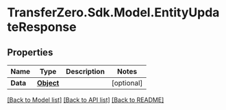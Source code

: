 
# TransferZero.Sdk.Model.EntityUpdateResponse

## Properties

Name | Type | Description | Notes
------------ | ------------- | ------------- | -------------
**Data** | [**Object**](.md) |  | [optional] 

[[Back to Model list]](../README.md#documentation-for-models)
[[Back to API list]](../README.md#documentation-for-api-endpoints)
[[Back to README]](../README.md)

